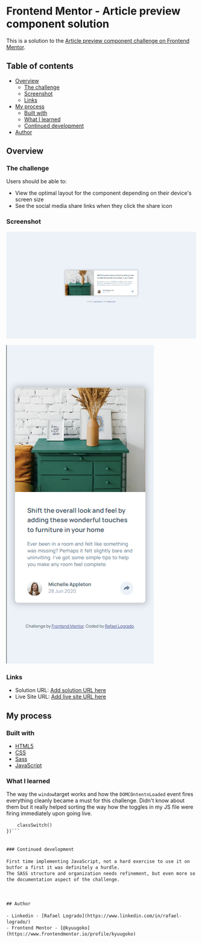 # Frontend Mentor - Article preview component solution

This is a solution to the [Article preview component challenge on Frontend Mentor](https://www.frontendmentor.io/challenges/article-preview-component-dYBN_pYFT).

## Table of contents

- [Overview](#overview)
  - [The challenge](#the-challenge)
  - [Screenshot](#screenshot)
  - [Links](#links)
- [My process](#my-process)
  - [Built with](#built-with)
  - [What I learned](#what-i-learned)
  - [Continued development](#continued-development)
- [Author](#author)



## Overview

### The challenge

Users should be able to:

- View the optimal layout for the component depending on their device's screen size
- See the social media share links when they click the share icon

### Screenshot

![Desktop](./images/desktop-screen.png)

![Mobile](./images/mobile-screen.png)

### Links

- Solution URL: [Add solution URL here](https://your-solution-url.com)
- Live Site URL: [Add live site URL here](https://your-live-site-url.com)



## My process

### Built with

- [HTML5](https://img.shields.io/badge/HTML5-E34F26?style=for-the-badge&logo=html5&logoColor=white)
- [CSS](https://img.shields.io/badge/CSS3-1572B6?style=for-the-badge&logo=css3&logoColor=white)
- [Sass](https://img.shields.io/badge/Sass-CC6699?style=for-the-badge&logo=sass&logoColor=whit)
- [JavaScript](https://img.shields.io/badge/JavaScript-F7DF1E?style=for-the-badge&logo=javascript&logoColor=black)


### What I learned

The way the ```window```target works and how the ```DOMCOntentnLoaded``` event fires everything cleanly became a must for this challenge. Didn't know about them but it really helped sorting the way how the toggles in my JS file were firing immediately upon going live.

```window.addEventListener('DOMContentLoaded', () => {
    classSwitch()
})```


### Continued development

First time implementing JavaScript, not a hard exercise to use it on butfor a first it was definitely a hurdle.
The SASS structure and organization needs refinement, but even more so the documentation aspect of the challenge.



## Author

- Linkedin - [Rafael Logrado](https://www.linkedin.com/in/rafael-logrado/)
- Frontend Mentor - [@kyuugoko](https://www.frontendmentor.io/profile/kyuugoko)
